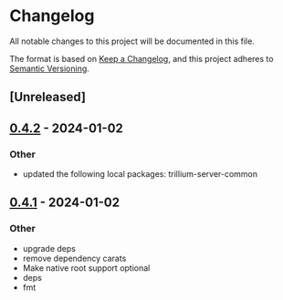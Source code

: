 # Changelog
All notable changes to this project will be documented in this file.

The format is based on [Keep a Changelog](https://keepachangelog.com/en/1.0.0/),
and this project adheres to [Semantic Versioning](https://semver.org/spec/v2.0.0.html).

## [Unreleased]

## [0.4.2](https://github.com/trillium-rs/trillium/compare/trillium-rustls-v0.4.1...trillium-rustls-v0.4.2) - 2024-01-02

### Other
- updated the following local packages: trillium-server-common

## [0.4.1](https://github.com/trillium-rs/trillium/compare/trillium-rustls-v0.4.0...trillium-rustls-v0.4.1) - 2024-01-02

### Other
- upgrade deps
- remove dependency carats
- Make native root support optional
- deps
- fmt
